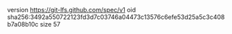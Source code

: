 version https://git-lfs.github.com/spec/v1
oid sha256:3492a550722123fd3d7c03746a04473c13576c6efe53d25a5c3c408b7a08b10c
size 57
